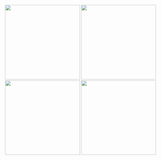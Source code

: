 <p float="left">
<img src="https://user-images.githubusercontent.com/35522011/230020616-cba9aa9d-638c-433c-bb20-eecadf83d3a3.png" height="246">
<img src="https://user-images.githubusercontent.com/35522011/230020671-7bdf7aa1-7825-498d-981b-1a2ac03314aa.png" height="246">
<img src="https://user-images.githubusercontent.com/35522011/230021106-ef9b47a8-b883-4801-be87-3a1181dd08ee.png" height="246">
<img src="https://user-images.githubusercontent.com/35522011/230020713-eb264aab-58e1-42ac-a325-f5f47cee495c.png" height="246">
</p>
